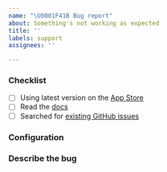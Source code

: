 ```yaml
---
name: "\U0001F41B Bug report"
about: Something's not working as expected
title: ''
labels: support
assignees: ''

---
```


<!-- Before you submit your issue, please make sure you followed the checklist and check the appropriate boxes by putting an x in the [ ]: [x] -->

### Checklist

- [ ] Using latest version on the [App Store](http://itunes.apple.com/app/id1156707581)
- [ ] Read the [docs](http://blink.sh/docs/)
- [ ] Searched for [existing GitHub issues](https://github.com/blinksh/blink/issues)

### Configuration

<!-- Blink version, iOS version and any other configuration that's relevant to the issue -->

### Describe the bug

<!-- Describe what's happening, expected behavior, steps if possible to replicate the issue and any other relevant information. -->

<!-- Expected behavior -->

<!-- Screenshots -->

<!-- 
If you need to append a long piece of text resulting the output of a command please copy and paste the following snippet and fill it.

<details>
  <pre>ADD HERE YOUR LONG PIECE OF OUTPUT</pre>
</details>
-->
